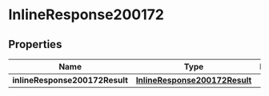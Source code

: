# InlineResponse200172

## Properties
Name | Type | Description | Notes
------------ | ------------- | ------------- | -------------
**inlineResponse200172Result** | [**InlineResponse200172Result**](InlineResponse200172Result.md) |  |  [optional]
